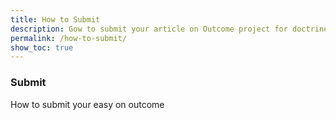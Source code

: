 ```yaml
---
title: How to Submit
description: Gow to submit your article on Outcome project for doctrine of discovery org
permalink: /how-to-submit/
show_toc: true
---
```

### Submit

How to submit your easy on outcome

